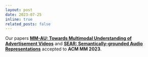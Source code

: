 ```yaml
---
layout: post
date: 2023-07-25 
inline: true
related_posts: false
---
```


Our papers [**MM-AU: Towards Multimodal Understanding of Advertisement Videos**](https://dl.acm.org/doi/abs/10.1145/3581783.3612371) and [<b>SEAR: Semantically-grounded Audio Representations</b>](https://dl.acm.org/doi/pdf/10.1145/3581783.3612592) accepted to **ACM MM 2023**.